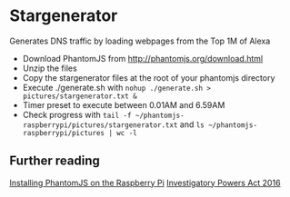 # Stargenerator
Generates DNS traffic by loading webpages from the Top 1M of Alexa


* Download PhantomJS from http://phantomjs.org/download.html
* Unzip the files 
* Copy the stargenerator files at the root of your phantomjs directory
* Execute ./generate.sh with
`nohup ./generate.sh > pictures/stargenerator.txt &`
* Timer preset to execute between 0.01AM and 6.59AM
* Check progress with `tail -f ~/phantomjs-raspberrypi/pictures/stargenerator.txt` and `ls ~/phantomjs-raspberrypi/pictures | wc -l`

## Further reading

[Installing PhantomJS on the Raspberry Pi](http://www.bitpi.co/2015/02/10/installing-phantomjs-on-the-raspberry-pi/)
[Investigatory Powers Act 2016](https://en.wikipedia.org/wiki/Investigatory_Powers_Act_2016)




